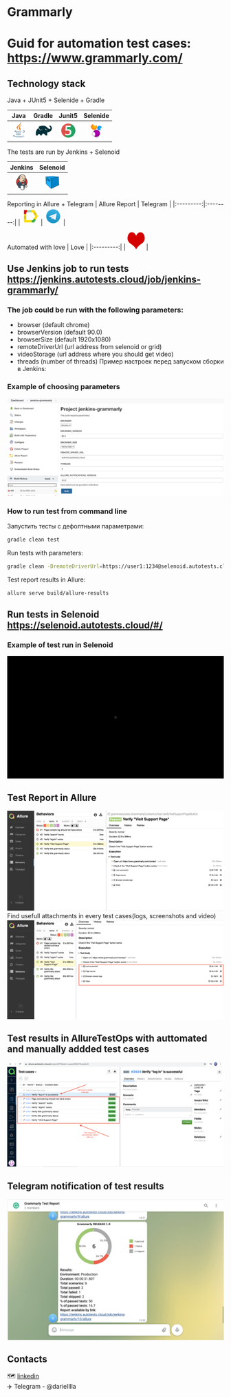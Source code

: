 # Grammarly


# Guid for automation test cases: https://www.grammarly.com/

## Technology stack

Java + JUnit5 + Selenide + Gradle

| Java | Gradle | Junit5 | Selenide |
|:----:|:------:|:------:|:--------:|
| <img src="images/JAVA.svg" width="40" height="40"> | <img src="images/Gradle.svg" width="40" height="40"> | <img src="images/Junit5.svg" width="40" height="40"> | <img src="images/Selenide.svg" width="40" height="40"> |

The tests are run by Jenkins + Selenoid

| Jenkins | Selenoid | 
|:--------:|:-------------:|
| <img src="images/Jenkins.svg" width="40" height="40"> | <img src="images/Selenoid.svg" width="40" height="40"> | 

Reporting in Allure + Telegram
| Allure Report | Telegram |
|:---------:|:--------:|
| <img src="images/Allure Report.svg" width="40" height="40"> | <img src="images/Telegram.svg" width="40" height="40"> |

Automated with love
| Love |
|:---------:|
| <img src="images/heart.png" width="40" height="40"> |


## Use Jenkins job to run tests https://jenkins.autotests.cloud/job/jenkins-grammarly/

### The job could be run with the following parameters:

* browser (default chrome)
* browserVersion (default 90.0)
* browserSize (default 1920x1080)
* remoteDriverUrl (url address from selenoid or grid)
* videoStorage (url address where you should get video)
* threads (number of threads)
Пример настроек перед запуском сборки в Jenkins:

### Example of choosing parameters
![alt "Job Parameters"](./images/jenkinsParamsExample.png)

### How to run test from command line
Запустить тесты с дефолтными параметрами:
```bash
gradle clean test
```

Run tests with parameters:
```bash
gradle clean -DremoteDriverUrl=https://user1:1234@selenoid.autotests.cloud/wd/hub/ -DvideoStorage=https://selenoid.autotests.cloud/video/ -Dthreads=1 test
```

Test report results in Allure:
```bash
allure serve build/allure-results
```
## Run tests in Selenoid https://selenoid.autotests.cloud/#/
### Example of test run in Selenoid
![alt "Video from Selenoid"](./images/TestExample.gif "Video from Selenoid")


## Test Report in Allure
![alt "Allure report"](./images/AllureNotifications.png)
Find usefull attachments in every test cases(logs, screenshots and video)
![alt "Select parameters"](./images/Attachments.png)

## Test results in AllureTestOps with auttomated and manually addded test cases
![alt "AllureTestOps"](./images/AllureTestOps.png)

## Telegram notification of test results
![alt "Выбор параметров"](./images/TelegramNotifications.png)


## Contacts
:world_map: <a target="_blank" href="https://www.linkedin.com/in/daria-ryzhykova-3794b3139/">linkedin</a><br/>
:airplane: Telegram - @darielllla


